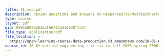 ```yaml
---
title: S1_mud.pdf
description: Review questions and answers on Responses?to?MuddiestPartoftheLecture?Cards.
type: course
layout: pdf
uid: 099bb889a363d3f66723ad16038f7daf
file_type: application/pdf
file_location: >-
  https://open-learning-course-data-production.s3.amazonaws.com/16-01-unified-engineering-i-ii-iii-iv-fall-2005-spring-2006/099bb889a363d3f66723ad16038f7daf_S1_mud.pdf
course_id: 16-01-unified-engineering-i-ii-iii-iv-fall-2005-spring-2006
---
```


